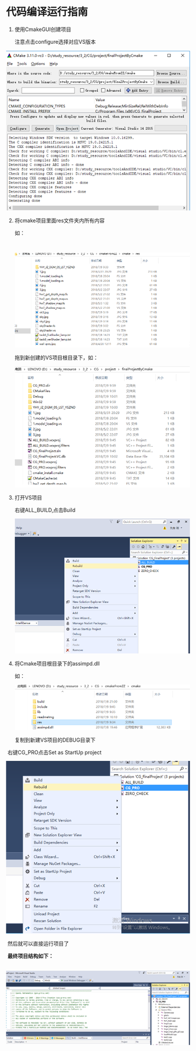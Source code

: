 # 代码编译运行指南

1. 使用CmakeGUI创建项目

   注意点击configure选择对应VS版本

![](https://raw.githubusercontent.com/ZhangZekun/CG_FinalProject_Cmake/master/readmeImg/1.PNG)



2. 将cmake项目里面res文件夹内所有内容

   如：

   ​

   ![](https://raw.githubusercontent.com/ZhangZekun/CG_FinalProject_Cmake/master/readmeImg/2.PNG)

   拖到新创建的VS项目根目录下，如：

   ![](https://raw.githubusercontent.com/ZhangZekun/CG_FinalProject_Cmake/master/readmeImg/3.PNG)


3. 打开VS项目

   右键ALL_BUILD,点击Build

   ![](https://raw.githubusercontent.com/ZhangZekun/CG_FinalProject_Cmake/master/readmeImg/5.png)

4. 将Cmake项目根目录下的assimpd.dll

   如：

   ![](https://raw.githubusercontent.com/ZhangZekun/CG_FinalProject_Cmake/master/readmeImg/4.PNG)

   复制到新建VS项目的DEBUG目录下

​	右键CG_PRO点击Set as StartUp project

![](https://raw.githubusercontent.com/ZhangZekun/CG_FinalProject_Cmake/master/readmeImg/6.png)

​	然后就可以直接运行项目了





​	**最终项目结构如下：**

​	![](https://raw.githubusercontent.com/ZhangZekun/CG_FinalProject_Cmake/master/readmeImg/7.PNG)

